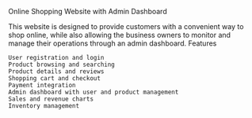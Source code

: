 Online Shopping Website with Admin Dashboard

This website is designed to provide customers with a convenient way to shop online, while also allowing the business owners to monitor and manage their operations through an admin dashboard.
Features

    User registration and login
    Product browsing and searching
    Product details and reviews
    Shopping cart and checkout
    Payment integration
    Admin dashboard with user and product management
    Sales and revenue charts
    Inventory management
    




